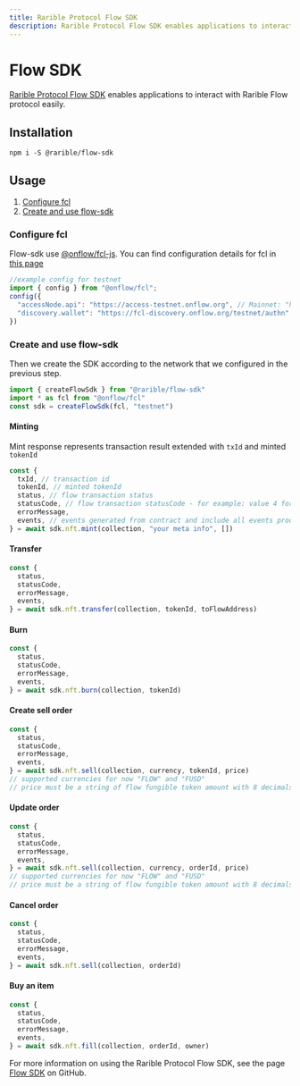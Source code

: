```yaml
---
title: Rarible Protocol Flow SDK
description: Rarible Protocol Flow SDK enables applications to interact with Protocol easily in the Flow blockchain
---
```


# Flow SDK

[Rarible Protocol Flow SDK](https://github.com/rarible/flow-sdk) enables applications to interact with Rarible Flow protocol easily.

## Installation

```
npm i -S @rarible/flow-sdk
```

## Usage

1. [Configure fcl](#configure-fcl)
2. [Create and use flow-sdk](#create-and-use-flow-sdk)

### Configure fcl

Flow-sdk use [@onflow/fcl-js](link:https://github.com/onflow/fcl-js). You can find configuration details for fcl in [this page](https://docs.onflow.org/fcl/tutorials/flow-app-quickstart/#configuration)

```javascript
//example config for testnet
import { config } from "@onflow/fcl";
config({
  "accessNode.api": "https://access-testnet.onflow.org", // Mainnet: "https://access-mainnet-beta.onflow.org"
  "discovery.wallet": "https://fcl-discovery.onflow.org/testnet/authn" // Mainnet: "https://fcl-discovery.onflow.org/authn"
})
```

### Create and use flow-sdk

Then we create the SDK according to the network that we configured in the previous step.

```typescript
import { createFlowSdk } from "@rarible/flow-sdk"
import * as fcl from "@onflow/fcl"
const sdk = createFlowSdk(fcl, "testnet")
```

#### Minting

Mint response represents transaction result extended with `txId` and minted `tokenId`

```typescript
const {
  txId, // transaction id
  tokenId, // minted tokenId
  status, // flow transaction status
  statusCode, // flow transaction statusCode - for example: value 4 for sealed transaction
  errorMessage,
  events, // events generated from contract and include all events produced by transaction, deopsits withdrown etc.
} = await sdk.nft.mint(collection, "your meta info", [])
```

#### Transfer

```typescript
const {
  status,
  statusCode,
  errorMessage,
  events,
} = await sdk.nft.transfer(collection, tokenId, toFlowAddress)
```

#### Burn

```typescript
const {
  status,
  statusCode,
  errorMessage,
  events,
} = await sdk.nft.burn(collection, tokenId)
```

#### Create sell order

```typescript
const {
  status,
  statusCode,
  errorMessage,
  events,
} = await sdk.nft.sell(collection, currency, tokenId, price)
// supported currencies for now "FLOW" and "FUSD"
// price must be a string of flow fungible token amount with 8 decimals,  for example: 1.123 or 0.1 or 0.00000001
```

#### Update order

```typescript
const {
  status,
  statusCode,
  errorMessage,
  events,
} = await sdk.nft.sell(collection, currency, orderId, price)
// supported currencies for now "FLOW" and "FUSD"
// price must be a string of flow fungible token amount with 8 decimals,  for example: 1.123 or 0.1 or 0.00000001
```

#### Cancel order

```typescript
const {
  status,
  statusCode,
  errorMessage,
  events,
} = await sdk.nft.sell(collection, orderId)
```

#### Buy an item

```typescript
const {
  status,
  statusCode,
  errorMessage,
  events,
} = await sdk.nft.fill(collection, orderId, owner)
```

For more information on using the Rarible Protocol Flow SDK, see the page [Flow SDK](https://github.com/rarible/flow-sdk) on GitHub.

